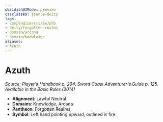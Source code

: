 ```yaml
---
obsidianUIMode: preview
cssclasses: json5e-deity
tags:
- compendium/src/5e/phb
- deity/forgotten-realms
- domain/arcana
- domain/knowledge
aliases: 
- Azuth
---
```

# Azuth
*Source: Player's Handbook p. 294, Sword Coast Adventurer's Guide p. 125. Available in the Basic Rules (2014)* 

- **Alignment**: Lawful Neutral
- **Domains**: Knowledge, Arcana
- **Pantheon**: Forgotten Realms
- **Symbol**: Left hand pointing upward, outlined in fire